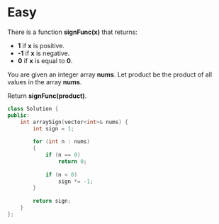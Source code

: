 # Easy

There is a function **signFunc(x)** that returns:

- **1** if **x** is positive.
- **-1** if **x** is negative.
- **0** if **x** is equal to **0**.

You are given an integer array **nums**. Let product be the product of all values in the array **nums**.

Return **signFunc(product)**.

```cpp
class Solution {
public:
    int arraySign(vector<int>& nums) {
        int sign = 1;
        
        for (int n : nums)
        {
            if (n == 0)
                return 0;
            
            if (n < 0)
                sign *= -1;
        }
        
        return sign;
    }
};
```

